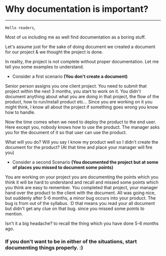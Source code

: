 # Why documentation is important?
---

`Hello readers`,

Most of us including me as well find documentation as a boring stuff. 

Let's assume just for the sake of doing document we created a document for our project & we thought the project is done. 

In reality, the project is not complete without proper documentation. Let me tell you some examples to understand.


+ Consider a first scenario **(You don't create a document)**

Senior person assigns you one client project. You need to submit that project within the next 3 months, you start to work on it.
You didn't document anything about what you are doing in that project, the flow of the product, how to run/install product etc... Since you are working on it you might think, I know all about the project
if something goes wrong you know how to handle.

Now the time comes when we need to deploy the product to the end user. Here except you, nobody knows how to use the product.
The manager asks you for the document of it so that user can use the product.

What will you do? Will you say I know my product well so I didn't create the document for the product? (At that time and place your manager will fire you)

+ Consider a second Scenario **(You documented the project but at some of places you missed to document some points)**

You are working on your project you are documenting the points which you think it will be hard to understand and recall and missed some points which you think are easy to remember.
You completed that project, your manager hand over the product to the client with the document. All was going nice, but suddenly after 5-6 months, a minor bug occurs into your product.
The bug is from out of the syllabus. :D that means you read your all document but didn't get any clue on that bug. since you missed some points to mention. 

Isn't it a big headache? to recall the thing which you have done 5-6 months ago.

### If you don't want to be in either of the situations, start documenting things properly. :)
